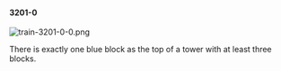 #### 3201-0
![train-3201-0-0.png](https://github.com/lil-lab/nlvr/raw/master/nlvr/train/images/37/train-3201-0-0.png "train-3201-0-0.png")

There is exactly one blue block as the top of a tower with at least three blocks.